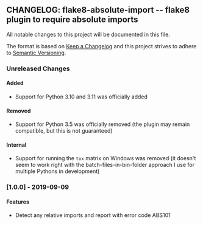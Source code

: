 ## CHANGELOG: flake8-absolute-import -- flake8 plugin to require absolute imports

All notable changes to this project will be documented in this file.

The format is based on [Keep a Changelog](http://keepachangelog.com/en/1.0.0/)
and this project strives to adhere to
[Semantic Versioning](http://semver.org/spec/v2.0.0.html).


### Unreleased Changes

#### Added

- Support for Python 3.10 and 3.11 was officially added

#### Removed

- Support for Python 3.5 was officially removed (the plugin may remain compatible,
  but this is not guaranteed)

#### Internal

- Support for running the `tox` matrix on Windows was removed (it doesn't
  seem to work right with the batch-files-in-bin-folder approach I use for
  multiple Pythons in development)


### [1.0.0] - 2019-09-09

#### Features

- Detect any relative imports and report with error code ABS101

